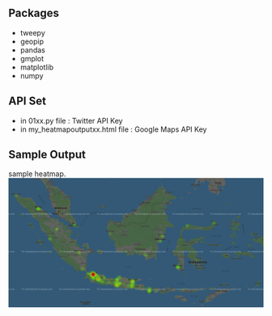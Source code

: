 ## Packages
- tweepy
- geopip
- pandas
- gmplot
- matplotlib
- numpy

## API Set
- in 01xx.py file : Twitter API Key
- in my_heatmapoutputxx.html file : Google Maps API Key

## Sample Output
sample heatmap.
![user interface](./outputheatmap.png)
